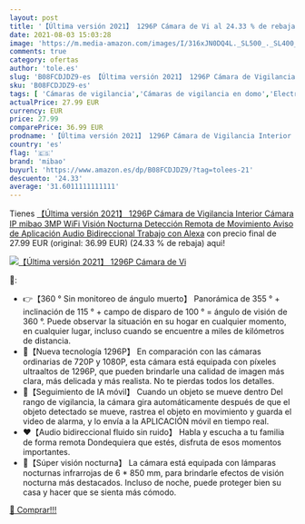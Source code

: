 ```yaml
---
layout: post
title: '【Última versión 2021】 1296P Cámara de Vi al 24.33 % de rebaja'
date: 2021-08-03 15:03:28
image: 'https://m.media-amazon.com/images/I/316xJN0DQ4L._SL500_._SL400_.jpg'
comments: true
category: ofertas
author: 'tole.es'
slug: 'B08FCDJDZ9-es 【Última versión 2021】 1296P Cámara de Vigilancia Interior...'
sku: 'B08FCDJDZ9-es'
tags: [ 'Cámaras de vigilancia','Cámaras de vigilancia en domo','Electrónica','Fotografía y videocámaras','alexa','mibao', ]
actualPrice: 27.99 EUR
currency: EUR
price: 27.99
comparePrice: 36.99 EUR
prodname: '【Última versión 2021】 1296P Cámara de Vigilancia Interior  Cámara IP mibao 3MP WiFi  Visión Nocturna  Detección Remota de Movimiento  Aviso de Aplicación  Audio Bidireccional  Trabajo con Alexa'
country: 'es'
flag: '🇪🇸'
brand: 'mibao'
buyurl: 'https://www.amazon.es/dp/B08FCDJDZ9/?tag=tolees-21'
descuento: '24.33'
average: '31.6011111111111'
---
```


Tienes [【Última versión 2021】 1296P Cámara de Vigilancia Interior  Cámara IP mibao 3MP WiFi  Visión Nocturna  Detección Remota de Movimiento  Aviso de Aplicación  Audio Bidireccional  Trabajo con Alexa](https://www.amazon.es/dp/B08FCDJDZ9/?tag=tolees-21) con precio final de  27.99 EUR (original: 36.99 EUR) (24.33 %  de rebaja) aqui!

[![【Última versión 2021】 1296P Cámara de Vi](https://m.media-amazon.com/images/I/316xJN0DQ4L._SL500_._SL400_.jpg)](https://www.amazon.es/dp/B08FCDJDZ9/?tag=tolees-21)

🔎:

- 👉【360 ° Sin monitoreo de ángulo muerto】 Panorámica de 355 ° + inclinación de 115 ° + campo de disparo de 100 ° = ángulo de visión de 360 ​​°. Puede observar la situación en su hogar en cualquier momento, en cualquier lugar, incluso cuando se encuentre a miles de kilómetros de distancia.
- 🎥【Nueva tecnología 1296P】 En comparación con las cámaras ordinarias de 720P y 1080P, esta cámara está equipada con píxeles ultraaltos de 1296P, que pueden brindarle una calidad de imagen más clara, más delicada y más realista. No te pierdas todos los detalles.
- 👀【Seguimiento de IA móvil】 Cuando un objeto se mueve dentro Del rango de vigilancia, la cámara gira automáticamente después de que el objeto detectado se mueve, rastrea el objeto en movimiento y guarda el video de alarma, y ​​lo envía a la APLICACIÓN móvil en tiempo real.
- ♥【Audio bidireccional fluido sin ruido】 Habla y escucha a tu familia de forma remota Dondequiera que estés, disfruta de esos momentos importantes.
- 🏡【Súper visión nocturna】 La cámara está equipada con lámparas nocturnas infrarrojas de 6 * 850 mm, para brindarle efectos de visión nocturna más destacados. Incluso de noche, puede proteger bien su casa y hacer que se sienta más cómodo.

[🛒 Comprar!!!](https://www.amazon.es/dp/B08FCDJDZ9/?tag=tolees-21)
